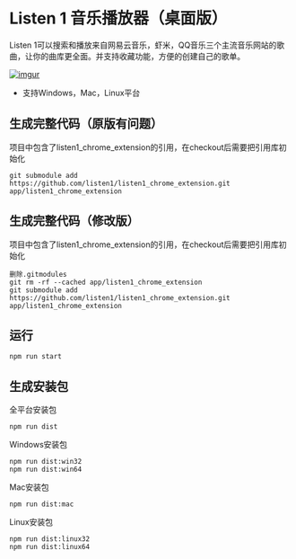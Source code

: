 Listen 1 音乐播放器（桌面版）
=========================

Listen 1可以搜索和播放来自网易云音乐，虾米，QQ音乐三个主流音乐网站的歌曲，让你的曲库更全面。并支持收藏功能，方便的创建自己的歌单。

[![imgur](http://i.imgur.com/Ae6ItmA.png)]()

* 支持Windows，Mac，Linux平台


生成完整代码（原版有问题）
-----------
项目中包含了listen1_chrome_extension的引用，在checkout后需要把引用库初始化

    git submodule add https://github.com/listen1/listen1_chrome_extension.git  app/listen1_chrome_extension
    

生成完整代码（修改版）
-----------
项目中包含了listen1_chrome_extension的引用，在checkout后需要把引用库初始化
   
    删除.gitmodules
    git rm -rf --cached app/listen1_chrome_extension  
    git submodule add https://github.com/listen1/listen1_chrome_extension.git  app/listen1_chrome_extension

运行
----


    npm run start

生成安装包
---------
全平台安装包

    npm run dist

Windows安装包

    npm run dist:win32
    npm run dist:win64
    
Mac安装包

    npm run dist:mac
    
Linux安装包

    npm run dist:linux32
    npm run dist:linux64
